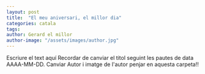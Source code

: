 ```yaml
---
layout: post
title:  "El meu aniversari, el millor dia"
categories: catala
tags: 
author: Gerard el millor
author-image: "/assets/images/author.jpg"
---
```

Escriure el text aquí
Recordar de canviar el titol seguint les pautes de data AAAA-MM-DD.
Canviar Autor i imatge de l'autor
penjar en aquesta carpeta!!
